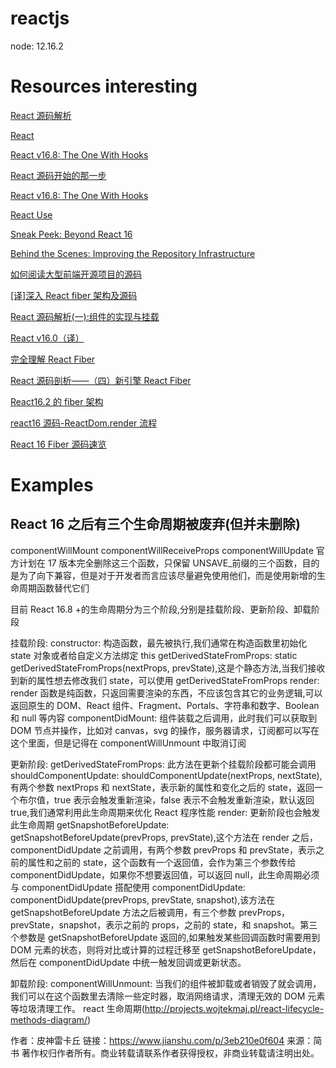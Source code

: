 # reactjs

node: 12.16.2

# Resources interesting

[React 源码解析](https://react.jokcy.me/book/api/react.html)

[React](https://zh-hans.reactjs.org/)

[React v16.8: The One With Hooks](https://reactjs.org/blog/2019/02/06/react-v16.8.0.html)

[React 源码开始的那一步](https://github.com/funfish/blog/issues)

[React v16.8: The One With Hooks](https://reactjs.org/blog/2019/02/06/react-v16.8.0.html)

[React Use](https://github.com/streamich/react-use)

[Sneak Peek: Beyond React 16](https://reactjs.org/blog/2018/03/01/sneak-peek-beyond-react-16.html)

[Behind the Scenes: Improving the Repository Infrastructure](https://reactjs.org/blog/2017/12/15/improving-the-repository-infrastructure.html)

[如何阅读大型前端开源项目的源码](https://zhuanlan.zhihu.com/p/36996225)

[[译]深入 React fiber 架构及源码](https://zhuanlan.zhihu.com/p/57346388)

[React 源码解析(一):组件的实现与挂载](https://juejin.im/post/5983dfbcf265da3e2f7f32de)

[React v16.0（译）](https://webfe.kujiale.com/react-v16-0-yi/)

[完全理解 React Fiber](http://www.ayqy.net/blog/dive-into-react-fiber/)

[React 源码剖析——（四）新引擎 React Fiber](https://www.jianshu.com/p/420b5c030e98)

[React16.2 的 fiber 架构](https://segmentfault.com/a/1190000013109071)

[react16 源码-ReactDom.render 流程](https://zhuanlan.zhihu.com/p/40987447)

[React 16 Fiber 源码速览](http://zxc0328.github.io/2017/09/28/react-16-source/)

# Examples

## React 16 之后有三个生命周期被废弃(但并未删除)

componentWillMount
componentWillReceiveProps
componentWillUpdate
官方计划在 17 版本完全删除这三个函数，只保留 UNSAVE\_前缀的三个函数，目的是为了向下兼容，但是对于开发者而言应该尽量避免使用他们，而是使用新增的生命周期函数替代它们

目前 React 16.8 +的生命周期分为三个阶段,分别是挂载阶段、更新阶段、卸载阶段

挂载阶段:
constructor:
构造函数，最先被执行,我们通常在构造函数里初始化 state 对象或者给自定义方法绑定 this
getDerivedStateFromProps:
static getDerivedStateFromProps(nextProps, prevState),这是个静态方法,当我们接收到新的属性想去修改我们 state，可以使用 getDerivedStateFromProps
render:
render 函数是纯函数，只返回需要渲染的东西，不应该包含其它的业务逻辑,可以返回原生的 DOM、React 组件、Fragment、Portals、字符串和数字、Boolean 和 null 等内容
componentDidMount:
组件装载之后调用，此时我们可以获取到 DOM 节点并操作，比如对 canvas，svg 的操作，服务器请求，订阅都可以写在这个里面，但是记得在 componentWillUnmount 中取消订阅

更新阶段:
getDerivedStateFromProps:
此方法在更新个挂载阶段都可能会调用
shouldComponentUpdate:
shouldComponentUpdate(nextProps, nextState),有两个参数 nextProps 和 nextState，表示新的属性和变化之后的 state，返回一个布尔值，true 表示会触发重新渲染，false 表示不会触发重新渲染，默认返回 true,我们通常利用此生命周期来优化 React 程序性能
render: 更新阶段也会触发此生命周期
getSnapshotBeforeUpdate:
getSnapshotBeforeUpdate(prevProps, prevState),这个方法在 render 之后，componentDidUpdate 之前调用，有两个参数 prevProps 和 prevState，表示之前的属性和之前的 state，这个函数有一个返回值，会作为第三个参数传给 componentDidUpdate，如果你不想要返回值，可以返回 null，此生命周期必须与 componentDidUpdate 搭配使用
componentDidUpdate:
componentDidUpdate(prevProps, prevState, snapshot),该方法在 getSnapshotBeforeUpdate 方法之后被调用，有三个参数 prevProps，prevState，snapshot，表示之前的 props，之前的 state，和 snapshot。第三个参数是 getSnapshotBeforeUpdate 返回的,如果触发某些回调函数时需要用到 DOM 元素的状态，则将对比或计算的过程迁移至 getSnapshotBeforeUpdate，然后在 componentDidUpdate 中统一触发回调或更新状态。

卸载阶段:
componentWillUnmount:
当我们的组件被卸载或者销毁了就会调用，我们可以在这个函数里去清除一些定时器，取消网络请求，清理无效的 DOM 元素等垃圾清理工作。
react 生命周期(http://projects.wojtekmaj.pl/react-lifecycle-methods-diagram/)

作者：皮神雷卡丘
链接：https://www.jianshu.com/p/3eb210e0f604
来源：简书
著作权归作者所有。商业转载请联系作者获得授权，非商业转载请注明出处。
